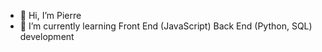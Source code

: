 - 👋 Hi, I’m Pierre
- 🌱 I’m currently learning Front End (JavaScript) Back End (Python, SQL) development
